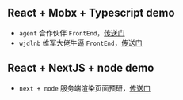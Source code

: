 ## React + Mobx + Typescript demo

- `agent` 合作伙伴 `FrontEnd`，[传送门](./agent)
- `wjdlnb` 维军大佬牛逼 `FrontEnd`，[传送门](./wjdlnb)

## React + NextJS + node demo

- `next + node` 服务端渲染页面预研，[传送门](./next)
